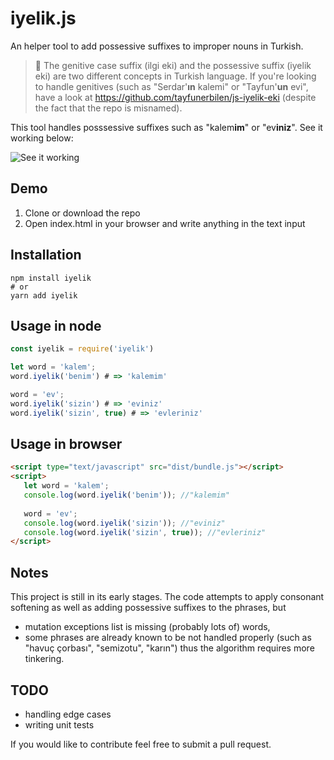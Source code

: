 # iyelik.js
An helper tool to add possessive suffixes to improper nouns in Turkish.

> :raising_hand: The genitive case suffix (ilgi eki) and the possessive suffix (iyelik eki) are two different concepts in Turkish language. If you're looking to handle genitives (such as "Serdar'**ın** kalemi" or "Tayfun'**un** evi", have a look at https://github.com/tayfunerbilen/js-iyelik-eki (despite the fact that the repo is misnamed).

This tool handles posssessive suffixes such as "kalem**im**" or "ev**iniz**".
See it working below:

![See it working](https://github.com/serdarcevher/iyelik.js/raw/master/demonstrate.gif "See it working")


## Demo
1) Clone or download the repo
2) Open index.html in your browser and write anything in the text input

## Installation
```shell script
npm install iyelik
# or
yarn add iyelik
```
## Usage in node
```js
const iyelik = require('iyelik')

let word = 'kalem';
word.iyelik('benim') # => 'kalemim'

word = 'ev';
word.iyelik('sizin') # => 'eviniz'
word.iyelik('sizin', true) # => 'evleriniz'
```

## Usage in browser
```html
<script type="text/javascript" src="dist/bundle.js"></script>
<script>
   let word = 'kalem';
   console.log(word.iyelik('benim')); //"kalemim"
  
   word = 'ev';
   console.log(word.iyelik('sizin')); //"eviniz"
   console.log(word.iyelik('sizin', true)); //"evleriniz"
</script>
```

## Notes

This project is still in its early stages.
The code attempts to apply consonant softening as well as adding possessive suffixes to the phrases, but

- mutation exceptions list is missing (probably lots of) words,
- some phrases are already known to be not handled properly (such as "havuç çorbası", "semizotu", "karın") thus the algorithm requires more tinkering.

## TODO
- handling edge cases
- writing unit tests

If you would like to contribute feel free to submit a pull request.

